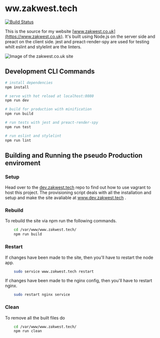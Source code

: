 # ww.zakwest.tech
[![Build Status](https://travis-ci.org/zwrawr/www.zakwest.tech.svg?branch=develop)](https://travis-ci.org/zwrawr/www.zakwest.tech)


This is the source for my website [www.zakwest.co.uk](https://www.zakwest.co.uk). It's built using Node.js on the server side and preact on the client side. jest and preact-render-spy are used for testing whilt eslint and stylelint are the linters.

![Image of the zakwest.co.uk site](https://zakwest.co.uk/files/Github/www.zakwest.tech/www.zakwest.tech.png)

## Development CLI Commands

``` bash
# install dependencies
npm install

# serve with hot reload at localhost:8080
npm run dev

# build for production with minification
npm run build

# run tests with jest and preact-render-spy
npm run test

# run eslint and stylelint
npm run lint
```


## Building and Running the pseudo Production enviroment
### Setup
Head over to the [dev.zakwest.tech](https://github.com/zwrawr/dev.zakwest.tech) repo to find out how to use vagrant to host this project.
The provisioning script deals with all the installation and setup and make the site avaliable at www.dev.zakwest.tech .

### Rebuild
To rebuild the site via npm run the following commands.
```bash
    cd /var/www/www.zakwest.tech/
    npm run build
```

### Restart
If changes have been made to the site, then you'll have to restart the node app.
```bash
	sudo service www.zakwest.tech restart
```
If changes have been made to the nginx config, then you'll have to restart nginx.
```bash
	sudo restart nginx service
```

### Clean
To remove all the built files do
```bash
    cd /var/www/www.zakwest.tech/
    npm run clean
```

